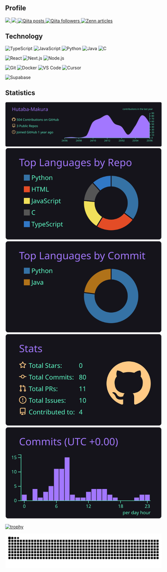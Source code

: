 ## Profile

<p align="left">
  <a href="https://github.com/Hutaba-Makura">
    <img height="20" src="https://komarev.com/ghpvc/?username=Hutaba-Makura" />
  </a>
  <a href="https://github.com/Hutaba-Makura">
    <img height="20" src="https://img.shields.io/github/followers/Hutaba-Makura?label=follow&logo=github&style=flat" />
  </a>
  <!-- Qiita 投稿数 -->
  <a href="https://qiita.com/Hutaba-Makura">
    <img height="20" src="https://img.shields.io/badge/dynamic/json?color=brightgreen&label=Qiita%20posts&query=$.items_count&url=https://qiita.com/api/v2/users/Hutaba-Makura" alt="Qiita posts" />
  </a>
  <!-- Qiita フォロワー数 -->
  <a href="https://qiita.com/Hutaba-Makura">
    <img height="20" src="https://img.shields.io/badge/dynamic/json?color=blue&label=Qiita%20followers&query=$.followers_count&url=https://qiita.com/api/v2/users/Hutaba-Makura" alt="Qiita followers" />
  </a>
  <!-- Zenn 記事数（Badgen.org継続） -->
  <a href="https://zenn.dev/Hutaba-Makura">
    <img height="20" src="https://badgen.org/img/zenn/hutaba/articles?style=plastic" alt="Zenn articles" />
  </a>
</p>

## Technology

![TypeScript](https://img.shields.io/badge/-TypeScript-007ACC?style=flat-square&logo=typescript&logoColor=white)
![JavaScript](https://img.shields.io/badge/-JavaScript-F7DF1E?style=flat-square&logo=javascript&logoColor=black)
![Python](https://img.shields.io/badge/-Python-3776AB?style=flat-square&logo=python&logoColor=white)
![Java](https://img.shields.io/badge/Java-007396?logo=java&logoColor=white)
![C](https://img.shields.io/badge/C-00599C?logo=c&logoColor=white)

![React](https://img.shields.io/badge/-React-61DAFB?style=flat-square&logo=react&logoColor=black)
![Next.js](https://img.shields.io/badge/-Next.js-000000?style=flat-square&logo=next.js&logoColor=white)
![Node.js](https://img.shields.io/badge/-Node.js-339933?style=flat-square&logo=node.js&logoColor=white)

![Git](https://img.shields.io/badge/-Git-F05032?style=flat-square&logo=git&logoColor=white)
![Docker](https://img.shields.io/badge/-Docker-2496ED?style=flat-square&logo=docker&logoColor=white)
![VS Code](https://img.shields.io/badge/-VS%20Code-007ACC?style=flat-square&logo=visual-studio-code&logoColor=white)
![Cursor](https://img.shields.io/badge/Cursor-black?logo=visualstudiocode&logoColor=white)

![Supabase](https://img.shields.io/badge/Supabase-3ECF8E?logo=supabase&logoColor=white)

## Statistics

[![](https://raw.githubusercontent.com/Hutaba-Makura/Hutaba-Makura/main/profile-summary-card-output/aura/0-profile-details.svg)](https://github.com/vn7n24fzkq/github-profile-summary-cards)
[![](https://raw.githubusercontent.com/Hutaba-Makura/Hutaba-Makura/main/profile-summary-card-output/aura/1-repos-per-language.svg)](https://github.com/vn7n24fzkq/github-profile-summary-cards) [![](https://raw.githubusercontent.com/Hutaba-Makura/Hutaba-Makura/main/profile-summary-card-output/aura/2-most-commit-language.svg)](https://github.com/vn7n24fzkq/github-profile-summary-cards)
[![](https://raw.githubusercontent.com/Hutaba-Makura/Hutaba-Makura/main/profile-summary-card-output/aura/3-stats.svg)](https://github.com/vn7n24fzkq/github-profile-summary-cards) [![](https://raw.githubusercontent.com/Hutaba-Makura/Hutaba-Makura/main/profile-summary-card-output/aura/4-productive-time.svg)](https://github.com/vn7n24fzkq/github-profile-summary-cards)

[![trophy](https://github-profile-trophy.vercel.app/?username=Hutaba-Makura&theme=onedark&row=1&column=5&no-frame=true&no-bg=true&margin-w=4&margin-h=4&include_all_commits=true&count_private=true&title=Commits,PullRequest,Issues,Repositories,Experience)](https://github.com/ryo-ma/github-profile-trophy)

![](https://raw.githubusercontent.com/Hutaba-Makura/Hutaba-Makura/output/github-contribution-grid-snake.svg)

